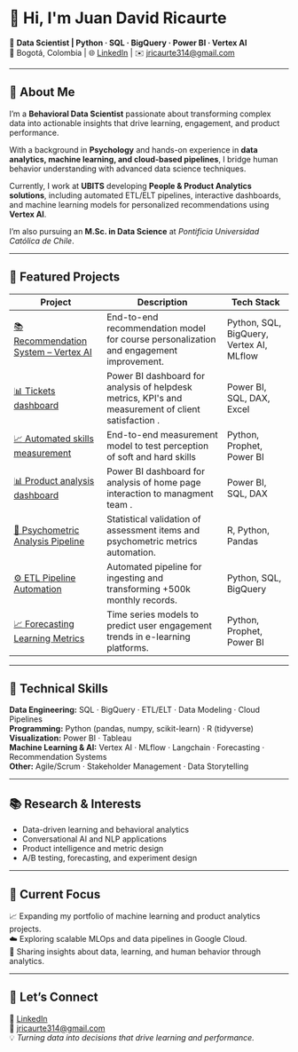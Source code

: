 # 👋 Hi, I'm Juan David Ricaurte  

🎯 **Data Scientist | Python · SQL · BigQuery · Power BI · Vertex AI**  
📍 Bogotá, Colombia | 🌐 [LinkedIn](https://www.linkedin.com/in/juan-david-ricaurte-012716283) | ✉️ jricaurte314@gmail.com  

---

## 🧠 About Me  

I’m a **Behavioral Data Scientist** passionate about transforming complex data into actionable insights that drive learning, engagement, and product performance.  

With a background in **Psychology** and hands-on experience in **data analytics, machine learning, and cloud-based pipelines**, I bridge human behavior understanding with advanced data science techniques.  

Currently, I work at **UBITS** developing **People & Product Analytics solutions**, including automated ETL/ELT pipelines, interactive dashboards, and machine learning models for personalized recommendations using **Vertex AI**.  

I’m also pursuing an **M.Sc. in Data Science** at *Pontificia Universidad Católica de Chile*.  

---

## 🚀 Featured Projects  

| Project | Description | Tech Stack |
|----------|--------------|-------------|
| [📚 Recommendation System – Vertex AI](https://github.com/jricaurte314-eng/Reccomendation-system-vertexAI) | End-to-end recommendation model for course personalization and engagement improvement. | Python, SQL, BigQuery, Vertex AI, MLflow |
| [📊 Tickets dashboard](./02-product-analytics-dashboard-powerbi) | Power BI dashboard for analysis of helpdesk metrics, KPI's and measurement of client satisfaction . | Power BI, SQL, DAX, Excel |
| [📈 Automated skills measurement](./05-forecasting-learning-metrics) | End-to-end measurement model to test perception of soft and hard skills | Python, Prophet, Power BI 
| [📊 Product analysis dashboard](./02-product-analytics-dashboard-powerbi) | Power BI dashboard for analysis of home page interaction to managment team . | Power BI, SQL, DAX |
| [🧮 Psychometric Analysis Pipeline](./04-psychometrics-item-analysis) | Statistical validation of assessment items and psychometric metrics automation. | R, Python, Pandas |
| [⚙️ ETL Pipeline Automation](./01-data-pipelines-etl-bigquery) | Automated pipeline for ingesting and transforming +500k monthly records. | Python, SQL, BigQuery |
| [📈 Forecasting Learning Metrics](./05-forecasting-learning-metrics) | Time series models to predict user engagement trends in e-learning platforms. | Python, Prophet, Power BI |

---

## 🧰 Technical Skills  

**Data Engineering:** SQL · BigQuery · ETL/ELT · Data Modeling · Cloud Pipelines  
**Programming:** Python (pandas, numpy, scikit-learn) · R (tidyverse)  
**Visualization:** Power BI · Tableau  
**Machine Learning & AI:** Vertex AI · MLflow · Langchain · Forecasting · Recommendation Systems  
**Other:** Agile/Scrum · Stakeholder Management · Data Storytelling  

---

## 📚 Research & Interests  

- Data-driven learning and behavioral analytics  
- Conversational AI and NLP applications  
- Product intelligence and metric design  
- A/B testing, forecasting, and experiment design  

---

## 🌱 Current Focus  

📈 Expanding my portfolio of machine learning and product analytics projects.  
☁️ Exploring scalable MLOps and data pipelines in Google Cloud.  
💬 Sharing insights about data, learning, and human behavior through analytics.  

---

## 🔗 Let’s Connect  

📍 [LinkedIn](https://www.linkedin.com/in/juan-david-ricaurte-012716283/)  
📧 jricaurte314@gmail.com  
💡 *Turning data into decisions that drive learning and performance.*
